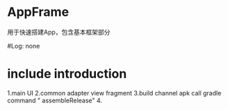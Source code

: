 # AppFrame

用于快速搭建App，包含基本框架部分

#Log:
none

# include introduction
1.main UI
2.common adapter view fragment
3.build channel apk call gradle command " assembleRelease"
4.
